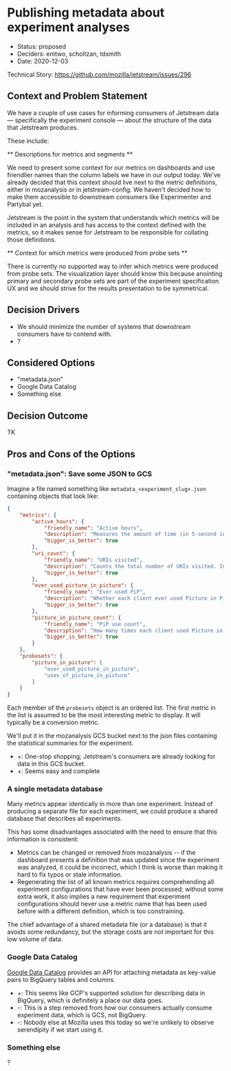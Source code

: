 # Publishing metadata about experiment analyses

* Status: proposed <!-- [proposed | rejected | accepted | deprecated | … | superseded by [ADR-0005](0005-example.md)] optional -->
* Deciders: emtwo, scholtzan, tdsmith
* Date: 2020-12-03

Technical Story: https://github.com/mozilla/jetstream/issues/296

## Context and Problem Statement

We have a couple of use cases for informing consumers of Jetstream data
— specifically the experiment console —
about the structure of the data that Jetstream produces.

These include:

** Descriptions for metrics and segments **

We need to present some context for our metrics on dashboards and use friendlier names than the column labels we have in our output today.
We've already decided that this context should live next to the metric definitions, either in mozanalysis or in jetstream-config.
We haven't decided how to make them accessible to downstream consumers like Experimenter and Partybal yet.

Jetstream is the point in the system that understands which metrics will be included in an analysis
and has access to the context defined with the metrics,
so it makes sense for Jetstream to be responsible for collating those definitions.

** Context for which metrics were produced from probe sets **

There is currently no supported way to infer which metrics were produced from probe sets.
The visualization layer should know this because anointing primary and secondary probe sets
are part of the experiment specification UX and we should strive for the results presentation
to be symmetrical.

## Decision Drivers

* We should minimize the number of systems that downstream consumers have to contend with.
* ?

## Considered Options

* "metadata.json"
* Google Data Catalog
* Something else

## Decision Outcome

TK

<!-- Chosen option: "[option 1]", because [justification. e.g., only option, which meets k.o. criterion decision driver | which resolves force force | … | comes out best (see below)].

### Positive Consequences

* [e.g., improvement of quality attribute satisfaction, follow-up decisions required, …]
* …

### Negative Consequences

* [e.g., compromising quality attribute, follow-up decisions required, …]
* …

-->

## Pros and Cons of the Options <!-- optional -->

### "metadata.json": Save some JSON to GCS

Imagine a file named something like `metadata_<experiment_slug>.json` containing objects that look like:

```json
{
    "metrics": {
        "active_hours": {
            "friendly_name": "Active hours",
            "description": "Measures the amount of time (in 5-second increments) during which Firefox received user input from a keyboard or mouse. The Firefox window does not need to be focused.",
            "bigger_is_better": true
        },
        "uri_count": {
            "friendly_name": "URIs visited",
            "description": "Counts the total number of URIs visited. Includes within-page navigation events (e.g. to anchors).",
            "bigger_is_better": true
        },
        "ever_used_picture_in_picture": {
            "friendly_name": "Ever used PiP",
            "description": "Whether each client ever used Picture in Picture during the measurement window.",
            "bigger_is_better": true
        },
        "picture_in_picture_count": {
            "friendly_name": "PiP use count",
            "description": "How many times each client used Picture in Picture during the measurement window.",
            "bigger_is_better": true
        }
    },
    "probesets": {
        "picture_in_picture": [
            "ever_used_picture_in_picture",
            "uses_of_picture_in_picture"
        ]
    }
}
```

Each member of the `probesets` object is an ordered list.
The first metric in the list is assumed to be the most interesting metric to display.
It will typically be a conversion metric.

We'll put it in the mozanalysis GCS bucket next to the json files containing the statistical summaries for the experiment.

* +: One-stop shopping; Jetstream's consumers are already looking for data in this GCS bucket.
* +: Seems easy and complete

### A single metadata database

Many metrics appear identically in more than one experiment.
Instead of producing a separate file for each experiment,
we could produce a shared database that describes all experiments.

This has some disadvantages associated with the need to ensure that this information is consistent:

* Metrics can be changed or removed from mozanalysis --
  if the dashboard presents a definition that was updated since the experiment was analyzed,
  it could be incorrect, which I think is worse than making it hard to fix typos or stale information.
* Regenerating the list of all known metrics requires comprehending all experiment configurations that have ever been processed;
  without some extra work, it also implies a new requirement that experiment configurations should never use a metric name
  that has been used before with a different definition, which is too constraining.

The chief advantage of a shared metadata file (or a database) is that it avoids some redundancy,
but the storage costs are not important for this low volume of data.

### Google Data Catalog

[Google Data Catalog](https://cloud.google.com/data-catalog) provides an API for attaching metadata as key-value pairs to BigQuery tables and columns.

* +: This seems like GCP's supported solution for describing data in BigQuery, which is definitely a place our data goes.
* -: This is a step removed from how our consumers actually consume experiment data, which is GCS, not BigQuery.
* -: Nobody else at Mozilla uses this today so we're unlikely to observe serendipity if we start using it.

### Something else

?

